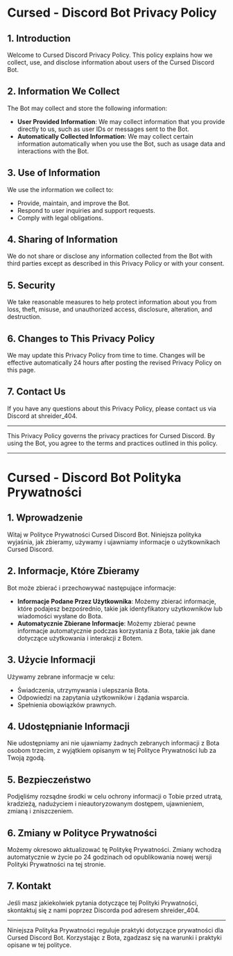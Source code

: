 # Cursed - Discord Bot Privacy Policy

## 1. Introduction
Welcome to Cursed Discord Privacy Policy. This policy explains how we collect, use, and disclose information about users of the Cursed Discord Bot.

## 2. Information We Collect
The Bot may collect and store the following information:
- **User Provided Information**: We may collect information that you provide directly to us, such as user IDs or messages sent to the Bot.
- **Automatically Collected Information**: We may collect certain information automatically when you use the Bot, such as usage data and interactions with the Bot.

## 3. Use of Information
We use the information we collect to:
- Provide, maintain, and improve the Bot.
- Respond to user inquiries and support requests.
- Comply with legal obligations.

## 4. Sharing of Information
We do not share or disclose any information collected from the Bot with third parties except as described in this Privacy Policy or with your consent.

## 5. Security
We take reasonable measures to help protect information about you from loss, theft, misuse, and unauthorized access, disclosure, alteration, and destruction.

## 6. Changes to This Privacy Policy
We may update this Privacy Policy from time to time. Changes will be effective automatically 24 hours after posting the revised Privacy Policy on this page.

## 7. Contact Us
If you have any questions about this Privacy Policy, please contact us via Discord at shreider_404.

---

This Privacy Policy governs the privacy practices for Cursed Discord. By using the Bot, you agree to the terms and practices outlined in this policy.

---

# Cursed - Discord Bot Polityka Prywatności

## 1. Wprowadzenie
Witaj w Polityce Prywatności Cursed Discord Bot. Niniejsza polityka wyjaśnia, jak zbieramy, używamy i ujawniamy informacje o użytkownikach Cursed Discord.

## 2. Informacje, Które Zbieramy
Bot może zbierać i przechowywać następujące informacje:
- **Informacje Podane Przez Użytkownika**: Możemy zbierać informacje, które podajesz bezpośrednio, takie jak identyfikatory użytkowników lub wiadomości wysłane do Bota.
- **Automatycznie Zbierane Informacje**: Możemy zbierać pewne informacje automatycznie podczas korzystania z Bota, takie jak dane dotyczące użytkowania i interakcji z Botem.

## 3. Użycie Informacji
Używamy zebrane informacje w celu:
- Świadczenia, utrzymywania i ulepszania Bota.
- Odpowiedzi na zapytania użytkowników i żądania wsparcia.
- Spełnienia obowiązków prawnych.

## 4. Udostępnianie Informacji
Nie udostępniamy ani nie ujawniamy żadnych zebranych informacji z Bota osobom trzecim, z wyjątkiem opisanym w tej Polityce Prywatności lub za Twoją zgodą.

## 5. Bezpieczeństwo
Podjęliśmy rozsądne środki w celu ochrony informacji o Tobie przed utratą, kradzieżą, nadużyciem i nieautoryzowanym dostępem, ujawnieniem, zmianą i zniszczeniem.

## 6. Zmiany w Polityce Prywatności
Możemy okresowo aktualizować tę Politykę Prywatności. Zmiany wchodzą automatycznie w życie po 24 godzinach od opublikowania nowej wersji Polityki Prywatności na tej stronie.

## 7. Kontakt
Jeśli masz jakiekolwiek pytania dotyczące tej Polityki Prywatności, skontaktuj się z nami poprzez Discorda pod adresem shreider_404.

---

Niniejsza Polityka Prywatności reguluje praktyki dotyczące prywatności dla Cursed Discord Bot. Korzystając z Bota, zgadzasz się na warunki i praktyki opisane w tej polityce.
